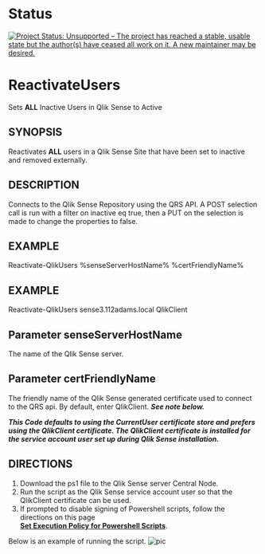 # Status
[![Project Status: Unsupported – The project has reached a stable, usable state but the author(s) have ceased all work on it. A new maintainer may be desired.](https://www.repostatus.org/badges/latest/unsupported.svg)](https://www.repostatus.org/#unsupported)

# ReactivateUsers
Sets __ALL__ Inactive Users in Qlik Sense to Active

## SYNOPSIS
Reactivates __ALL__ users in a Qlik Sense Site that have been set to inactive and removed externally.
## DESCRIPTION
Connects to the Qlik Sense Repository using the QRS API.  A POST selection call is run with a filter on inactive eq true, then a PUT on the selection is made to change the properties to false.
## EXAMPLE
Reactivate-QlikUsers %senseServerHostName%  %certFriendlyName%
## EXAMPLE
Reactivate-QlikUsers sense3.112adams.local QlikClient
## Parameter senseServerHostName
The name of the Qlik Sense server.
## Parameter certFriendlyName
The friendly name of the Qlik Sense generated certificate used to connect to the QRS api.  By default, enter QlikClient.  ***See note below.***

***This Code defaults to using the CurrentUser certificate store and prefers using the QlikClient certificate.
The QlikClient certificate is installed for the service account user set up during Qlik Sense installation.***

## DIRECTIONS
1. Download the ps1 file to the Qlik Sense server Central Node.
2. Run the script as the Qlik Sense service account user so that the QlikClient certificate can be used.
3. If prompted to disable signing of Powershell scripts, follow the directions on this page     
__[Set Execution Policy for Powershell Scripts](https://github.com/eapowertools/ReactivateUsers/wiki/Changing-Execution-Signing-Policy-in-Powershell)__.

Below is an example of running the script.
![pic](https://github.com/eapowertools/ReactivateUsers/blob/master/ExampleScreenShot.png?raw=true)
